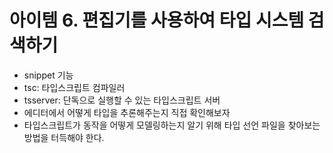 # 아이템 6. 편집기를 사용하여 타입 시스템 검색하기

- snippet 기능
- tsc: 타입스크립트 컴파일러
- tsserver: 단독으로 실행할 수 있는 타입스크립트 서버
- 에디터에서 어떻게 타입을 추론해주는지 직접 확인해보자
- 타입스크립트가 동작을 어떻게 모델링하는지 알기 위해 타입 선언 파일을 찾아보는 방법을 터득해야 한다.